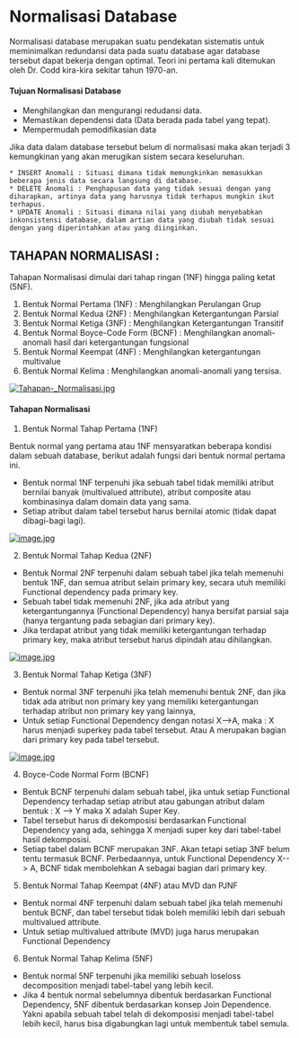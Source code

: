 # Normalisasi Database
Normalisasi database merupakan suatu pendekatan sistematis untuk meminimalkan redundansi data pada suatu database agar database tersebut dapat bekerja dengan optimal. Teori ini pertama kali ditemukan oleh Dr. Codd kira-kira sekitar tahun 1970-an.

#### Tujuan Normalisasi Database

- Menghilangkan dan mengurangi redudansi data.
- Memastikan dependensi data (Data berada pada tabel yang tepat).
- Mempermudah pemodifikasian data

Jika data dalam database tersebut belum di normalisasi maka akan terjadi 3 kemungkinan yang akan merugikan sistem secara keseluruhan.

    * INSERT Anomali : Situasi dimana tidak memungkinkan memasukkan beberapa jenis data secara langsung di database.
    * DELETE Anomali : Penghapusan data yang tidak sesuai dengan yang diharapkan, artinya data yang harusnya tidak terhapus mungkin ikut terhapus.
    * UPDATE Anomali : Situasi dimana nilai yang diubah menyebabkan inkonsistensi database, dalam artian data yang diubah tidak sesuai dengan yang diperintahkan atau yang diinginkan.

## TAHAPAN NORMALISASI : 

Tahapan Normalisasi dimulai dari tahap ringan (1NF) hingga paling ketat (5NF).

1. Bentuk Normal Pertama (1NF) : Menghilangkan Perulangan Grup
2. Bentuk Normal Kedua (2NF) : Menghilangkan Ketergantungan Parsial
3. Bentuk Normal Ketiga (3NF) : Menghilangkan Ketergantungan Transitif
4. Bentuk Normal Boyce-Code Form (BCNF) : Menghilangkan anomali-anomali hasil dari ketergantungan fungsional
5. Bentuk Normal Keempat (4NF) : Menghilangkan ketergantungan multivalue
6. Bentuk Normal Kelima : Menghilangkan anomali-anomali yang tersisa.

[![Tahapan-_Normalisasi.jpg](https://s1.postimg.org/5nyhs6wxu7/Tahapan-_Normalisasi.jpg)](https://postimg.org/image/8bny2jpz63/)


#### Tahapan Normalisasi
1. Bentuk Normal Tahap Pertama (1NF)

Bentuk normal yang pertama atau 1NF mensyaratkan beberapa kondisi dalam sebuah database, berikut adalah fungsi dari bentuk normal pertama ini.

* Bentuk normal 1NF terpenuhi jika sebuah tabel tidak memiliki atribut bernilai banyak (multivalued attribute), atribut composite atau kombinasinya dalam domain data yang sama.
* Setiap atribut dalam tabel tersebut harus bernilai atomic (tidak dapat dibagi-bagi lagi).

[![image.jpg](https://s1.postimg.org/4srj52x9wv/image.jpg)](https://postimg.org/image/9btk822quj/)

2. Bentuk Normal Tahap Kedua (2NF)

* Bentuk Normal 2NF terpenuhi dalam sebuah tabel jika telah memenuhi bentuk 1NF, dan semua atribut selain primary key, secara utuh memiliki Functional dependency pada primary key.
* Sebuah tabel tidak memenuhi 2NF, jika ada atribut yang ketergantungannya (Functional Dependency) hanya bersifat parsial saja (hanya tergantung pada sebagian dari primary key).
* Jika terdapat atribut yang tidak memiliki ketergantungan terhadap primary key, maka atribut tersebut harus dipindah atau dihilangkan.

[![image.jpg](https://s1.postimg.org/7nwyp16yun/image.jpg)](https://postimg.org/image/5hxk39fb3f/)

3. Bentuk Normal Tahap Ketiga (3NF)

* Bentuk normal 3NF terpenuhi jika telah memenuhi bentuk 2NF, dan jika tidak ada atribut non primary key yang memiliki ketergantungan terhadap atribut non primary key yang lainnya,
* Untuk setiap Functional Dependency dengan notasi X-->A, maka : X harus menjadi superkey pada tabel tersebut. Atau A merupakan bagian dari primary key pada tabel tersebut.

[![image.jpg](https://s1.postimg.org/1ybmdgniu7/image.jpg)](https://postimg.org/image/4pkolj9mvv/)

4. Boyce-Code Normal Form (BCNF)

* Bentuk BCNF terpenuhi dalam sebuah tabel, jika untuk setiap Functional Dependency terhadap setiap atribut atau gabungan atribut dalam bentuk : X --> Y maka X adalah Super Key.
* Tabel tersebut harus di dekomposisi berdasarkan Functional Dependency yang ada, sehingga X menjadi super key dari tabel-tabel hasil dekomposisi.
* Setiap tabel dalam BCNF merupakan 3NF. Akan tetapi setiap 3NF belum tentu termasuk BCNF. Perbedaannya, untuk Functional Dependency X--> A, BCNF tidak membolehkan A sebagai bagian dari primary key.

5. Bentuk Normal Tahap Keempat (4NF) atau MVD dan PJNF

* Bentuk normal 4NF terpenuhi dalam sebuah tabel jika telah memenuhi bentuk BCNF, dan tabel tersebut tidak boleh memiliki lebih dari sebuah multivalued attribute.
* Untuk setiap  multivalued attribute (MVD) juga harus merupakan Functional Dependency

6. Bentuk Normal Tahap Kelima (5NF)

* Bentuk normal 5NF terpenuhi jika memiliki sebuah loseloss decomposition menjadi tabel-tabel yang lebih kecil.
* Jika 4 bentuk normal sebelumnya dibentuk berdasarkan Functional Dependency, 5NF dibentuk berdasarkan konsep Join Dependence. Yakni apabila sebuah tabel telah di dekomposisi menjadi tabel-tabel lebih kecil, harus bisa digabungkan lagi untuk membentuk tabel semula.
